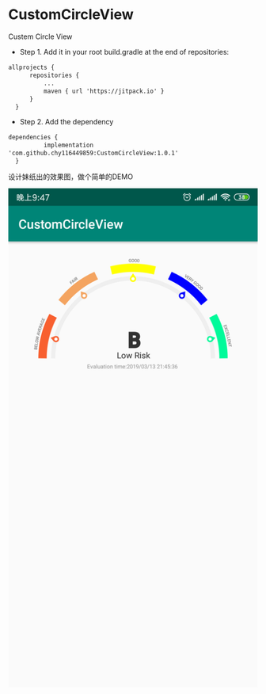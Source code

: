 # CustomCircleView
Custem Circle  View

  * Step 1. Add it in your root build.gradle at the end of repositories:
  ```
  allprojects {
		repositories {
			...
			maven { url 'https://jitpack.io' }
		}
	}
  ```
  
  * Step 2. Add the dependency
  ```
  dependencies {
	        implementation 'com.github.chy116449859:CustomCircleView:1.0.1'
	}
  ```

设计妹纸出的效果图，做个简单的DEMO

![iamge](https://github.com/chy116449859/CustomCircleView/blob/master/image/20190310190654.png)
